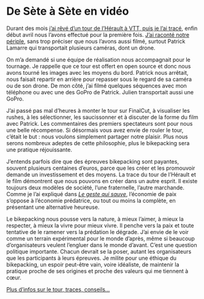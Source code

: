 # De Sète à Sète en vidéo

Durant des mois [j’ai rêvé d’un tour de l’Hérault à VTT, puis je l’ai tracé](https://tcrouzet.com/727tour/), enfin début avril nous l’avons effectué pour la première fois. [J’ai raconté notre périple](https://tcrouzet.com/2021/04/08/tour-de-lherault-bikepacking-agrandir-limaginaire/), sans trop préciser que nous l’avons aussi filmé, surtout Patrick Lamarre qui transportait plusieurs caméras, dont un drone.

<div class="iframe" id="iframe1"></div>
On m’a demandé si une équipe de réalisation nous accompagnait pour le tournage. Je rappelle que ce tour est offert en open source et donc nous avons tourné les images avec les moyens du bord. Patrick nous arrêtait, nous faisait repartir en arrière pour repasser sous le regard de sa caméra ou de son drone. De mon côté, j’ai filmé quelques séquences avec mon téléphone ou avec une des GoPro de Patrick. Julien transportait aussi une GoPro.

J’ai passé pas mal d’heures à monter le tour sur FinalCut, à visualiser les rushes, à les sélectionner, les saucissonner et à discuter de la forme du film avec Patrick. Les commentaires des premiers spectateurs sont pour nous une belle récompense. Si désormais vous avez envie de rouler le tour, c’était le but : nous voulons simplement partager notre plaisir. Plus nous serons nombreux adeptes de cette philosophie, plus le bikepacking sera une pratique réjouissante.

J’entends parfois dire que des épreuves bikepacking sont payantes, souvent plusieurs centaines d’euros, parce que les créer et les promouvoir demande un investissement et des moyens. La trace du tour de l’Hérault et le film démontrent que nous pouvons en créer dans un autre esprit. Il existe toujours deux modèles de société, l’une fraternelle, l’autre marchande. Comme je l’ai expliqué dans [*Le geste qui sauve*](https://tcrouzet.com/le-geste-qui-sauve/), l’économie de paix s’oppose à l’économie prédatrice, ou tout ou moins la complète, en présentant une alternative heureuse.

Le bikepacking nous pousse vers la nature, à mieux l’aimer, à mieux la respecter, à mieux la vivre pour mieux vivre. Il penche vers la paix et toute tentative de le ramener vers la prédation le dégrade. J’ai envie de le voir comme un terrain expérimental pour le monde d’après, même si beaucoup d’organisateurs veulent l’engluer dans le monde d’avant. C’est une question politique importante. Chacun devrait se la poser, autant les organisateurs que les participants à leurs épreuves. Je milite pour une éthique du bikepacking, un espoir peut-être vain, voire idéaliste, de maintenir la pratique proche de ses origines et proche des valeurs qui me tiennent à cœur.

[Plus d’infos sur le tour, traces, conseils…](https://tcrouzet.com/727tour/)